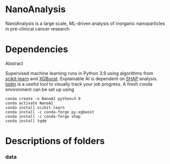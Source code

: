 # NanoAnalysis
NanoAnalysis is a large scale, ML-driven analysis of inorganic nanoparticles in pre-clinical cancer research

# Dependencies
Abstract

Supervised machine learning runs in Python 3.9 using algorithms from [scikit-learn](https://scikit-learn.org/stable/) and [XGBoost](https://xgboost.readthedocs.io/en/stable/). Explainable AI is dependent on [SHAP](https://github.com/slundberg/shap) analysis. [tqdm](https://github.com/tqdm/tqdm) is a useful tool to visually track your job progress. A fresh conda environment can be set up using

```
conda create -n NanoAI python=3.9
conda activate NanoAI
conda install scikit-learn
conda install -c conda-forge py-xgboost
conda install -c conda-forge shap
conda install tqdm
```

# Descriptions of folders
### data

